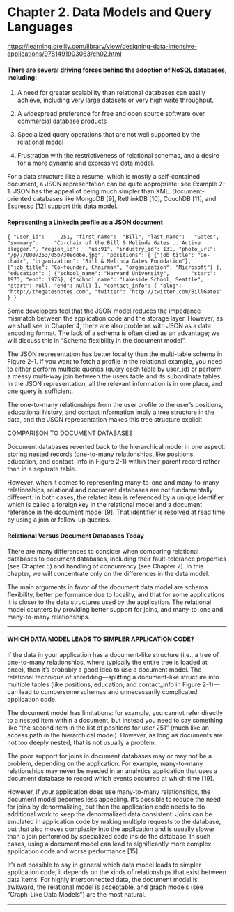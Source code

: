 # Chapter 2. Data Models and Query Languages

https://learning.oreilly.com/library/view/designing-data-intensive-applications/9781491903063/ch02.html

#### There are several driving forces behind the adoption of NoSQL databases, including:

1) A need for greater scalability than relational databases can easily achieve, including very large datasets or very high write throughput.

2) A widespread preference for free and open source software over commercial database products

3) Specialized query operations that are not well supported by the relational model

4) Frustration with the restrictiveness of relational schemas, and a desire for a more dynamic and expressive data model.



For a data structure like a résumé, which is mostly a self-contained document, a JSON representation can be quite appropriate: see Example 2-1. JSON has the appeal of being much simpler than XML. Document-oriented databases like MongoDB [9], RethinkDB [10], CouchDB [11], and Espresso [12] support this data model.


#### Representing a LinkedIn profile as a JSON document

`
{
  "user_id":     251,
  "first_name":  "Bill",
  "last_name":   "Gates",
  "summary":     "Co-chair of the Bill & Melinda Gates... Active blogger.",
  "region_id":   "us:91",
  "industry_id": 131,
  "photo_url":   "/p/7/000/253/05b/308dd6e.jpg",
  "positions": [
    {"job_title": "Co-chair", "organization": "Bill & Melinda Gates Foundation"},
    {"job_title": "Co-founder, Chairman", "organization": "Microsoft"}
  ],
  "education": [
    {"school_name": "Harvard University",       "start": 1973, "end": 1975},
    {"school_name": "Lakeside School, Seattle", "start": null, "end": null}
  ],
  "contact_info": {
    "blog":    "http://thegatesnotes.com",
    "twitter": "http://twitter.com/BillGates"
  }
}
`

Some developers feel that the JSON model reduces the impedance mismatch between the application code and the storage layer. However, as we shall see in Chapter 4, there are also problems with JSON as a data encoding format. The lack of a schema is often cited as an advantage; we will discuss this in “Schema flexibility in the document model”.

The JSON representation has better locality than the multi-table schema in Figure 2-1. If you want to fetch a profile in the relational example, you need to either perform multiple queries (query each table by user_id) or perform a messy multi-way join between the users table and its subordinate tables. In the JSON representation, all the relevant information is in one place, and one query is sufficient.


The one-to-many relationships from the user profile to the user’s positions, educational history, and contact information imply a tree structure in the data, and the JSON representation makes this tree structure explicit



COMPARISON TO DOCUMENT DATABASES

Document databases reverted back to the hierarchical model in one aspect: storing nested records (one-to-many relationships, like positions, education, and contact_info in Figure 2-1) within their parent record rather than in a separate table.

However, when it comes to representing many-to-one and many-to-many relationships, relational and document databases are not fundamentally different: in both cases, the related item is referenced by a unique identifier, which is called a foreign key in the relational model and a document reference in the document model [9]. That identifier is resolved at read time by using a join or follow-up queries. 

#### Relational Versus Document Databases Today
There are many differences to consider when comparing relational databases to document databases, including their fault-tolerance properties (see Chapter 5) and handling of concurrency (see Chapter 7). In this chapter, we will concentrate only on the differences in the data model.

The main arguments in favor of the document data model are schema flexibility, better performance due to locality, and that for some applications it is closer to the data structures used by the application. The relational model counters by providing better support for joins, and many-to-one and many-to-many relationships.

------------------------------------------------------------------------------------------------------------------
#### WHICH DATA MODEL LEADS TO SIMPLER APPLICATION CODE?
If the data in your application has a document-like structure (i.e., a tree of one-to-many relationships, where typically the entire tree is loaded at once), then it’s probably a good idea to use a document model. The relational technique of shredding—splitting a document-like structure into multiple tables (like positions, education, and contact_info in Figure 2-1)—can lead to cumbersome schemas and unnecessarily complicated application code.

The document model has limitations: for example, you cannot refer directly to a nested item within a document, but instead you need to say something like “the second item in the list of positions for user 251” (much like an access path in the hierarchical model). However, as long as documents are not too deeply nested, that is not usually a problem.

The poor support for joins in document databases may or may not be a problem, depending on the application. For example, many-to-many relationships may never be needed in an analytics application that uses a document database to record which events occurred at which time [19].

However, if your application does use many-to-many relationships, the document model becomes less appealing. It’s possible to reduce the need for joins by denormalizing, but then the application code needs to do additional work to keep the denormalized data consistent. Joins can be emulated in application code by making multiple requests to the database, but that also moves complexity into the application and is usually slower than a join performed by specialized code inside the database. In such cases, using a document model can lead to significantly more complex application code and worse performance [15].

It’s not possible to say in general which data model leads to simpler application code; it depends on the kinds of relationships that exist between data items. For highly interconnected data, the document model is awkward, the relational model is acceptable, and graph models (see “Graph-Like Data Models”) are the most natural.

----------------------------------------------------------------------------------------------------------------------


